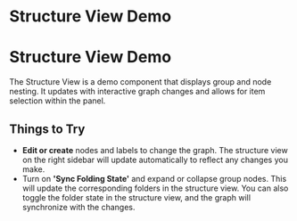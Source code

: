 <!--
 //////////////////////////////////////////////////////////////////////////////
 // @license
 // This file is part of yFiles for HTML 2.6.
 // Use is subject to license terms.
 //
 // Copyright (c) 2000-2024 by yWorks GmbH, Vor dem Kreuzberg 28,
 // 72070 Tuebingen, Germany. All rights reserved.
 //
 //////////////////////////////////////////////////////////////////////////////
-->
# Structure View Demo

# Structure View Demo

The Structure View is a demo component that displays group and node nesting. It updates with interactive graph changes and allows for item selection within the panel.

## Things to Try

- **Edit or create** nodes and labels to change the graph. The structure view on the right sidebar will update automatically to reflect any changes you make.
- Turn on **'Sync Folding State'** and expand or collapse group nodes. This will update the corresponding folders in the structure view. You can also toggle the folder state in the structure view, and the graph will synchronize with the changes.
